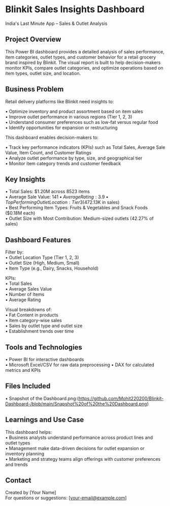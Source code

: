 # Blinkit Sales Insights Dashboard

India's Last Minute App – Sales & Outlet Analysis

## Project Overview

This Power BI dashboard provides a detailed analysis of sales performance, item categories, outlet types, and customer behavior for a retail grocery brand inspired by Blinkit. The visual report is built to help decision-makers monitor KPIs, compare outlet categories, and optimize operations based on item types, outlet size, and location.

## Business Problem

Retail delivery platforms like Blinkit need insights to:

• Optimize inventory and product assortment based on item sales  
• Improve outlet performance in various regions (Tier 1, 2, 3)  
• Understand consumer preferences such as low-fat versus regular food  
• Identify opportunities for expansion or restructuring  

This dashboard enables decision-makers to:

• Track key performance indicators (KPIs) such as Total Sales, Average Sale Value, Item Count, and Customer Ratings  
• Analyze outlet performance by type, size, and geographical tier  
• Monitor item category trends and customer feedback  

## Key Insights

• Total Sales: $1.20M across 8523 items  
• Average Sale Value: $141  
• Average Rating: 3.9  
• Top Performing Outlet Location: Tier 3 ($472.13K in sales)  
• Best Performing Item Types: Fruits & Vegetables and Snack Foods ($0.18M each)  
• Outlet Size with Most Contribution: Medium-sized outlets (42.27% of sales)  

## Dashboard Features

Filter by:  
• Outlet Location Type (Tier 1, 2, 3)  
• Outlet Size (High, Medium, Small)  
• Item Type (e.g., Dairy, Snacks, Household)  

KPIs:  
• Total Sales  
• Average Sales Value  
• Number of Items  
• Average Rating  

Visual breakdowns of:  
• Fat Content in products  
• Item category-wise sales  
• Sales by outlet type and outlet size  
• Establishment trends over time  

## Tools and Technologies

• Power BI for interactive dashboards  
• Microsoft Excel/CSV for raw data preprocessing 
• DAX for calculated metrics and KPIs  

## Files Included

• Snapshot of the Dashboard.png:(https://github.com/Mohit220200/Blinkit-Dashboard-/blob/main/Snapshot%20of%20the%20Dashboard.png)   

## Learnings and Use Case

This dashboard helps:  
• Business analysts understand performance across product lines and outlet types  
• Management make data-driven decisions for outlet expansion or inventory planning  
• Marketing and strategy teams align offerings with customer preferences and trends  

## Contact

Created by [Your Name]  
For questions or suggestions: [your-email@example.com]
